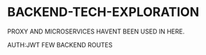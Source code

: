 # BACKEND-TECH-EXPLORATION

PROXY AND MICROSERVICES HAVENT BEEN USED IN HERE.

AUTH:JWT
FEW BACKEND ROUTES
